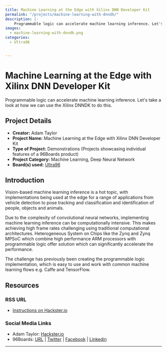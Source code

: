 ```yaml
---
title: Machine Learning at the Edge with Xilinx DNN Developer Kit
permalink: "/projects/machine-learning-with-dnndk/"
description: |-
    Programmable logic can accelerate machine learning inference. Let's take a look at how we can use the Xilinx DNNDK to do this.
images:
  - machine-learning-with-dnndk.png
categories:
  - Ultra96


---
```

# Machine Learning at the Edge with Xilinx DNN Developer Kit

Programmable logic can accelerate machine learning inference. Let's take a look at how we can use the Xilinx DNNDK to do this.

## Project Details

- **Creator:** Adam Taylor
- **Project Name:** Machine Learning at the Edge with Xilinx DNN Developer Kit
- **Type of Project:** Demonstrations (Projects showcasing individual features of a 96Boards product)
- **Project Category:** Machine Learning, Deep Neural Network
- **Board(s) used:** [Ultra96](/product/ultra96/)


## Introduction

Vision-based machine learning inference is a hot topic, with implementations being used at the edge for a range of applications from vehicle detection to pose tracking and classification and identification of people, objects and animals.

Due to the complexity of convolutional neural networks, implementing machine learning inference can be computationally intensive. This makes achieving high frame rates challenging using traditional computational architectures. Heterogeneous System on Chips like the Zynq and Zynq MPSoC which combine high performance ARM processors with programmable logic offer solution which can significantly accelerate the performance.

The challenge has previously been creating the programmable logic implementation, which is easy to use and work with common machine learning flows e.g. Caffe and TensorFlow.


## Resources

### RSS URL

- [Instructions on Hackster.io](https://www.hackster.io/adam-taylor/machine-learning-at-the-edge-with-xilinx-dnn-developer-kit-68c672)

### Social Media Links

- Adam Taylor: [Hackster.io](https://www.hackster.io/adam-taylor)
- 96Boards: [URL](/) &#124; [Twitter](https://twitter.com/96boards) &#124; [Facebook](https://www.facebook.com/96Boards) &#124; [Linkedin](https://www.linkedin.com/company/{{site.linkedin_username}}/)



***
